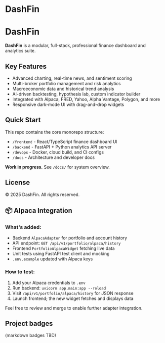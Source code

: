 # DashFin
# DashFin

**DashFin** is a modular, full-stack, professional finance dashboard and analytics suite.

## Key Features
- Advanced charting, real-time news, and sentiment scoring
- Multi-broker portfolio management and risk analytics
- Macroeconomic data and historical trend analysis
- AI-driven backtesting, hypothesis lab, custom indicator builder
- Integrated with Alpaca, FRED, Yahoo, Alpha Vantage, Polygon, and more
- Responsive dark-mode UI with drag-and-drop widgets

## Quick Start

This repo contains the core monorepo structure:
- `/frontend` - React/TypeScript finance dashboard UI
- `/backend` - FastAPI + Python analytics API server
- `/devops` - Docker, cloud build, and CI configs
- `/docs` - Architecture and developer docs

**Work in progress.** See `/docs/` for system overview.

## License

© 2025 DashFin. All rights reserved.

## 📦 Alpaca Integration

### What's added:
- Backend `AlpacaAdapter` for portfolio and account history
- API endpoint: `GET /api/v1/portfolio/alpaca/history`
- Frontend `PortfolioAlpacaWidget` fetching live data
- Unit tests using FastAPI test client and mocking
- `.env.example` updated with Alpaca keys

### How to test:
1. Add your Alpaca credentials to `.env`
2. Run backend: `uvicorn app.main:app --reload`
3. Visit `/api/v1/portfolio/alpaca/history` for JSON response
4. Launch frontend; the new widget fetches and displays data

Feel free to review and merge to enable further adapter integration.


## Project badges
(markdown badges TBD)
